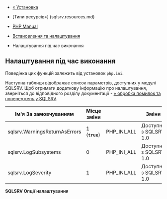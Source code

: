 - [« Установка](sqlsrv.installation.md)
- [Типи ресурсів»] (sqlsrv.resources.md)

- [PHP Manual](index.md)
- [Встановлення та налаштування](sqlsrv.setup.md)
- Налаштування під час виконання

## Налаштування під час виконання

Поведінка цих функцій залежить від установок `php.ini`.

Наступна таблиця відображає список параметрів, доступних у модулі SQLSRV.
Щоб отримати додаткову інформацію про налаштування, зверніться
до відповідного розділу документації - [» обробка помилок та
попереджень у
SQLSRV](http://msdn.microsoft.com/en-us/library/cc626302.aspx).

| Ім'я За замовчуванням | Місце зміни | | Зміни |
|-------------------------------|----------------| -----------------|------------------------------|
| sqlsrv.WarningsReturnAsErrors | 1 (**`true`**) | PHP_INI_ALL | Доступно з SQLSRV 1.0 |
| sqlsrv.LogSubsystems | 0 | PHP_INI_ALL | Доступно з SQLSRV 1.0 |
| sqlsrv.LogSeverity | 1 | PHP_INI_ALL | Доступно з SQLSRV 1.0 |

**SQLSRV Опції налаштування**
